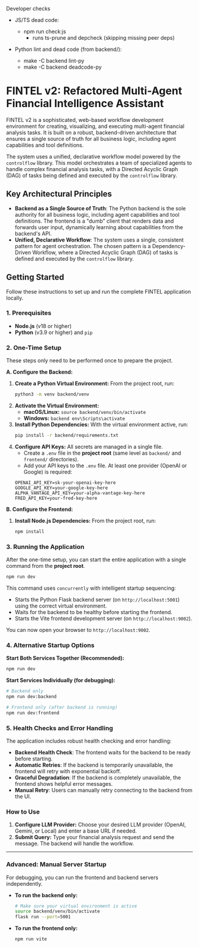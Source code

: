 Developer checks

- JS/TS dead code:
  - npm run check:js
    - runs ts-prune and depcheck (skipping missing peer deps)

- Python lint and dead code (from backend/):
  - make -C backend lint-py
  - make -C backend deadcode-py

# FINTEL v2: Refactored Multi-Agent Financial Intelligence Assistant

FINTEL v2 is a sophisticated, web-based workflow development environment for creating, visualizing, and executing multi-agent financial analysis tasks. It is built on a robust, backend-driven architecture that ensures a single source of truth for all business logic, including agent capabilities and tool definitions.

The system uses a unified, declarative workflow model powered by the `controlflow` library. This model orchestrates a team of specialized agents to handle complex financial analysis tasks, with a Directed Acyclic Graph (DAG) of tasks being defined and executed by the `controlflow` library.

## Key Architectural Principles

*   **Backend as a Single Source of Truth**: The Python backend is the sole authority for all business logic, including agent capabilities and tool definitions. The frontend is a "dumb" client that renders data and forwards user input, dynamically learning about capabilities from the backend's API.
*   **Unified, Declarative Workflow**: The system uses a single, consistent pattern for agent orchestration. The chosen pattern is a Dependency-Driven Workflow, where a Directed Acyclic Graph (DAG) of tasks is defined and executed by the `controlflow` library.

## Getting Started

Follow these instructions to set up and run the complete FINTEL application locally.

### 1. Prerequisites

*   **Node.js** (v18 or higher)
*   **Python** (v3.9 or higher) and `pip`

### 2. One-Time Setup

These steps only need to be performed once to prepare the project.

**A. Configure the Backend:**

1.  **Create a Python Virtual Environment:** From the project root, run:
    ```bash
    python3 -m venv backend/venv
    ```
2.  **Activate the Virtual Environment:**
    *   **macOS/Linux:** `source backend/venv/bin/activate`
    *   **Windows:** `backend env\Scripts\activate`
3.  **Install Python Dependencies:** With the virtual environment active, run:
    ```bash
    pip install -r backend/requirements.txt
    ```
4.  **Configure API Keys:** All secrets are managed in a single file.
    *   Create a `.env` file in the **project root** (same level as `backend/` and `frontend/` directories).
    *   Add your API keys to the `.env` file. At least one provider (OpenAI or Google) is required:
    ```env
    OPENAI_API_KEY=sk-your-openai-key-here
    GOOGLE_API_KEY=your-google-key-here
    ALPHA_VANTAGE_API_KEY=your-alpha-vantage-key-here
    FRED_API_KEY=your-fred-key-here
    ```

**B. Configure the Frontend:**

1.  **Install Node.js Dependencies:** From the project root, run:
    ```bash
    npm install
    ```

### 3. Running the Application

After the one-time setup, you can start the entire application with a single command from the **project root**.

```bash
npm run dev
```

This command uses `concurrently` with intelligent startup sequencing:
*   Starts the Python Flask backend server (on `http://localhost:5001`) using the correct virtual environment.
*   Waits for the backend to be healthy before starting the frontend.
*   Starts the Vite frontend development server (on `http://localhost:9002`).

You can now open your browser to `http://localhost:9002`.

### 4. Alternative Startup Options

**Start Both Services Together (Recommended):**
```bash
npm run dev
```

**Start Services Individually (for debugging):**
```bash
# Backend only
npm run dev:backend

# Frontend only (after backend is running)
npm run dev:frontend
```

### 5. Health Checks and Error Handling

The application includes robust health checking and error handling:

*   **Backend Health Check**: The frontend waits for the backend to be ready before starting.
*   **Automatic Retries**: If the backend is temporarily unavailable, the frontend will retry with exponential backoff.
*   **Graceful Degradation**: If the backend is completely unavailable, the frontend shows helpful error messages.
*   **Manual Retry**: Users can manually retry connecting to the backend from the UI.

### How to Use

1.  **Configure LLM Provider:** Choose your desired LLM provider (OpenAI, Gemini, or Local) and enter a base URL if needed.
2.  **Submit Query:** Type your financial analysis request and send the message. The backend will handle the workflow.

---
### **Advanced: Manual Server Startup**

For debugging, you can run the frontend and backend servers independently.

*   **To run the backend only:**
    ```bash
    # Make sure your virtual environment is active
    source backend/venv/bin/activate
    flask run --port=5001
    ```
*   **To run the frontend only:**
    ```bash
    npm run vite
    ```
